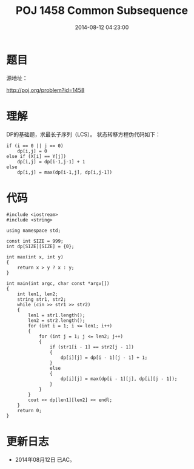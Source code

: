 ﻿---
layout: post
title: POJ 1458 Common Subsequence
date: 2014-08-12 04:23:00
categories: Exercise
toc: true
---
# 题目
源地址：

http://poj.org/problem?id=1458

# 理解
DP的基础题，求最长子序列（LCS）。
状态转移方程伪代码如下：

```
if (i == 0 || j == 0)
	dp[i,j] = 0
else if (X[i] == Y[j])
	dp[i,j] = dp[i-1,j-1] + 1
else
	dp[i,j] = max(dp[i-1,j], dp[i,j-1])

```

<!-- more -->

# 代码

```
#include <iostream>
#include <string>

using namespace std;

const int SIZE = 999;
int dp[SIZE][SIZE] = {0};

int max(int x, int y)
{
    return x > y ? x : y;
}

int main(int argc, char const *argv[])
{
    int len1, len2;
    string str1, str2;
    while (cin >> str1 >> str2)
    {
        len1 = str1.length();
        len2 = str2.length();
        for (int i = 1; i <= len1; i++)
        {
            for (int j = 1; j <= len2; j++)
            {
                if (str1[i - 1] == str2[j - 1])
                {
                    dp[i][j] = dp[i - 1][j - 1] + 1;
                }
                else
                {
                    dp[i][j] = max(dp[i - 1][j], dp[i][j - 1]);
                }
            }
        }
        cout << dp[len1][len2] << endl;
    }
    return 0;
}

```

# 更新日志
- 2014年08月12日 已AC。